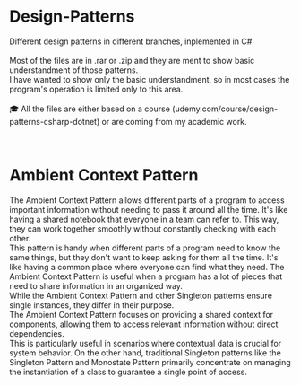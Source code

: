 # Design-Patterns
Different design patterns in different branches, inplemented in C# <br><br>
Most of the files are in .rar or .zip and they are ment to show basic understandment of those patterns. <br> 
I have wanted to show only the basic understandment, so in most cases the program's operation is limited only to this area. <br><br>
🎓 All the files are either based on a course (udemy.com/course/design-patterns-csharp-dotnet) or are coming from my academic work. 

<br>

# Ambient Context Pattern

The Ambient Context Pattern allows different parts of a program to access important information without needing to pass it around all the time.
It's like having a shared notebook that everyone in a team can refer to. This way, they can work together smoothly without constantly checking with each other. <br>
This pattern is handy when different parts of a program need to know the same things, but they don't want to keep asking for them all the time.
It's like having a common place where everyone can find what they need. The Ambient Context Pattern is useful when a program has a lot of pieces that need to share information in an organized way.<br>
While the Ambient Context Pattern and other Singleton patterns ensure single instances, they differ in their purpose. <br>
The Ambient Context Pattern focuses on providing a shared context for components, allowing them to access relevant information without direct dependencies.<br>
This is particularly useful in scenarios where contextual data is crucial for system behavior. On the other hand, traditional Singleton patterns like the Singleton Pattern and Monostate Pattern primarily concentrate on managing the instantiation of a class to guarantee a single point of access. 
